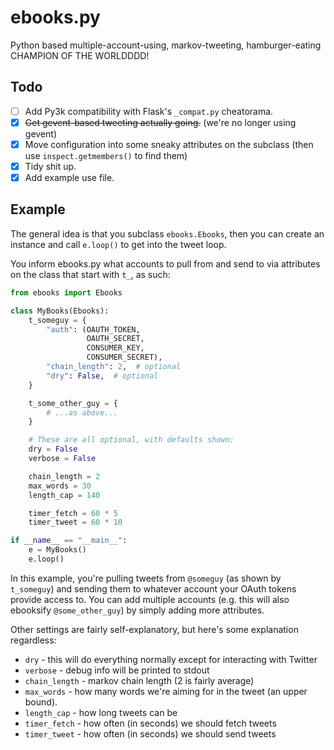 ebooks.py
=========

Python based multiple-account-using, markov-tweeting, hamburger-eating CHAMPION OF THE WORLDDDD!

Todo
----

+ [ ] Add Py3k compatibility with Flask's `_compat.py` cheatorama.
+ [x] ~~Get gevent-based tweeting actually going.~~ (we're no longer using gevent)
+ [x] Move configuration into some sneaky attributes on the subclass (then use `inspect.getmembers()` to find them)
+ [x] Tidy shit up.
+ [x] Add example use file.

Example
-------

The general idea is that you subclass `ebooks.Ebooks`, then you can create an instance and call `e.loop()` to get into the tweet loop.

You inform ebooks.py what accounts to pull from and send to via attributes on the class that start with `t_`, as such:

```python
from ebooks import Ebooks

class MyBooks(Ebooks):
    t_someguy = {
        "auth": (OAUTH_TOKEN,
                 OAUTH_SECRET,
                 CONSUMER_KEY,
                 CONSUMER_SECRET),
        "chain_length": 2,  # optional
        "dry": False,  # optional
    }

    t_some_other_guy = {
        # ...as above...
    }

    # These are all optional, with defaults shown:
    dry = False
    verbose = False

    chain_length = 2
    max_words = 30
    length_cap = 140

    timer_fetch = 60 * 5
    timer_tweet = 60 * 10

if __name__ == "__main__":
    e = MyBooks()
    e.loop()
```

In this example, you're pulling tweets from `@someguy` (as shown by `t_someguy`) and sending them to whatever account your OAuth tokens provide access to.
You can add multiple accounts (e.g. this will also ebooksify `@some_other_guy`) by simply adding more attributes.

Other settings are fairly self-explanatory, but here's some explanation regardless:

+ `dry` - this will do everything normally except for interacting with Twitter
+ `verbose` - debug info will be printed to stdout
+ `chain_length` - markov chain length (2 is fairly average)
+ `max_words` - how many words we're aiming for in the tweet (an upper bound).
+ `length_cap` - how long tweets can be
+ `timer_fetch` - how often (in seconds) we should fetch tweets
+ `timer_tweet` - how often (in seconds) we should send tweets
